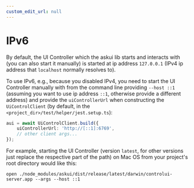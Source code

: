 ```yaml
---
custom_edit_url: null
---
```


# IPv6

By default, the UI Controller which the askui lib starts and interacts with (you can also start it manually) is started at ip address `127.0.0.1` (IPv4 ip address that `localhost` normally resolves to).

To use IPv6, e.g., because you disabled IPv4, you need to start the UI Controller manually with from the command line providing `--host ::1` (assuming you want to use ip address `::1`, otherwise provide a different address) and provide the `uiControllerUrl` when constructing the `UiControlClient` (by default, in the `<project_dir>/test/helper/jest.setup.ts`):
```typescript
aui = await UiControlClient.build({
    uiControllerUrl: 'http://[::1]:6769',
    // other client args...
});
```

For example, starting the UI Controller (version `latest`, for other versions just replace the respective part of the path) on Mac OS from your project's root directory would like this:
```shell
open ./node_modules/askui/dist/release/latest/darwin/controlui-server.app --args --host ::1
```
